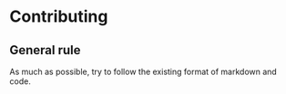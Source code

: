 # Contributing

## General rule
As much as possible, try to follow the existing format of markdown and code.
